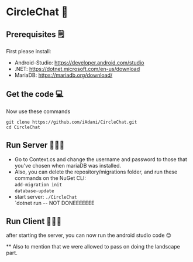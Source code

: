 # CircleChat 📲

## Prerequisites 🗒
First please install:

- Android-Studio: https://developer.android.com/studio
- .NET: https://dotnet.microsoft.com/en-us/download
- MariaDB: https://mariadb.org/download/

## Get the code 💻
Now use these commands

`git clone https://github.com/iAdani/CircleChat.git`<br/>
`cd CircleChat`

## Run Server 👨🏽‍💻
* Go to Context.cs and change the username and password to those that you've chosen when mariaDB was installed.
* Also, you can delete the repository/migrations folder, and run these commands on the NuGet CLI:<br/>
`add-migration init`<br/>
`database-update`
* start server: `./CircleChat`<br/>
`dotnet run -- NOT DONEEEEEEE

## Run Client 👨🏽‍💻
after starting the server, you can now run the android studio code 😊

** Also to mention that we were allowed to pass on doing the landscape part.
